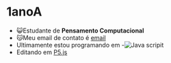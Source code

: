 # 1anoA
- :smiley_cat:Estudante de **Pensamento Computacional**
- :kissing_cat:Meu email de contato é [email](caio.sugawara@escola.pr.gov.br)
- Ultimamente estou programando em -![Java scripit](https://img.shields.io/badge/JavaScript-323330?style=for-the-badge&logo=javascript&logoColor=F7DF1E)
- Editando em [P5.js](https://editor.p5js.org/)
